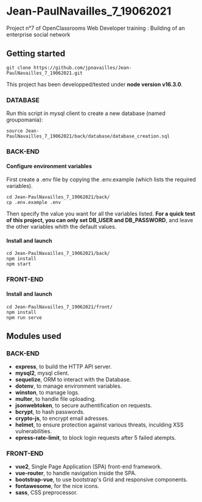# Jean-PaulNavailles_7_19062021
Project n°7 of OpenClassrooms Web Developer training : Building of an enterprise social network

## Getting started
```
git clone https://github.com/jpnavailles/Jean-PaulNavailles_7_19062021.git
```

This project has been developped/tested under **node version v16.3.0**.


### DATABASE

Run this script in mysql client to create a new database (named groupomania):
```
source Jean-PaulNavailles_7_19062021/back/database/database_creation.sql
```


### BACK-END

#### Configure environment variables

First create a .env file by copying the .env.example (which lists the required variables). 
```
cd Jean-PaulNavailles_7_19062021/back/
cp .env.example .env
```

Then specify the value you want for all the variables listed.
**For a quick test of this project, you can only set DB_USER and DB_PASSWORD**, and leave the other variables whith the default values.

#### Install and launch
```
cd Jean-PaulNavailles_7_19062021/back/
npm install
npm start
```


### FRONT-END

#### Install and launch
```
cd Jean-PaulNavailles_7_19062021/front/
npm install
npm run serve
```


## Modules used

### BACK-END

- **express**, to build the HTTP API server.
- **mysql2**, mysql client.
- **sequelize**, ORM to interact with the Database.
- **dotenv**, to manage environment variables.
- **winston**, to manage logs.
- **multer**, to handle file uploading.
- **jsonwebtoken**, to secure authentification on requests.
- **bcrypt**,  to hash passwords.
- **crypto-js**,  to encrypt email adresses.
- **helmet**, to ensure protection against various threats, inculding XSS vulnerabilities.
- **epress-rate-limit**, to block login requests after 5 failed atempts.

### FRONT-END

- **vue2**, Single Page Application (SPA) front-end framework.
- **vue-router**, to handle navigation inside the SPA.
- **bootstrap-vue**, to use bootstrap's Grid and responsive components.
- **fontawesome**, for the nice icons.
- **sass**, CSS preprocessor.

